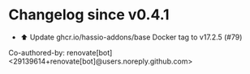 # Changelog since v0.4.1
- ⬆️ Update ghcr.io/hassio-addons/base Docker tag to v17.2.5 (#79)

Co-authored-by: renovate[bot] <29139614+renovate[bot]@users.noreply.github.com> 
